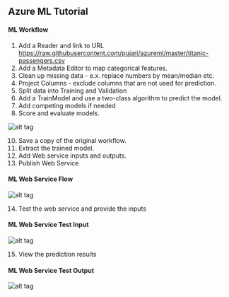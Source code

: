 ## Azure ML Tutorial

#### ML Workflow

1) Add a Reader and link to URL https://raw.githubusercontent.com/pujari/azureml/master/titanic-passengers.csv
2) Add a Metadata Editor to map categorical features.
3) Clean up missing data - e.x. replace numbers by mean/median etc.
4) Project Columns - exclude columns that are not used for prediction.
5) Split data into Training and Validation
6) Add a TrainModel and use a two-class algorithm to predict the model.
7) Add competing models if needed
8) Score and evaluate models.

![alt tag](https://github.com/pujari/azureml/blob/master/TitanicML1.jpg)

10) Save a copy of the original workflow. 
11) Extract the trained model. 
12) Add Web service inputs and outputs.
13) Publish Web Service

#### ML Web Service Flow

![alt tag](https://github.com/pujari/azureml/blob/master/TitanicML2.jpg)

14) Test the web service and provide the inputs

#### ML Web Service Test Input

![alt tag](https://github.com/pujari/azureml/blob/master/TitanicML3.jpg)

15) View the prediction results

#### ML Web Service Test Output

![alt tag](https://github.com/pujari/azureml/blob/master/TitanicML4.jpg)
